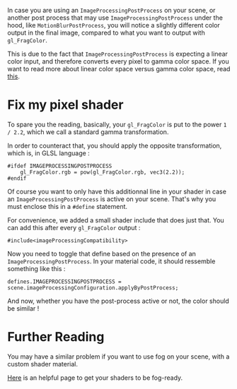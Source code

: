 In case you are using an `ImageProcessingPostProcess` on your scene, or another post process that may use `ImageProcessingPostProcess` under the hood, like `MotionBlurPostProcess`, you will notice a slightly different color output in the final image, compared to what you want to output with `gl_FragColor`.

This is due to the fact that `ImageProcessingPostProcess` is expecting a linear color input, and therefore converts every pixel to gamma color space. If you want to read more about linear color space versus gamma color space, read [this](https://en.wikipedia.org/wiki/Gamma_correction).

# Fix my pixel shader 

To spare you the reading, basically, your `gl_FragColor` is put to the power `1 / 2.2`, which we call a standard gamma transformation. 

In order to counteract that, you should apply the opposite transformation, which is, in GLSL language :  

```
#ifdef IMAGEPROCESSINGPOSTPROCESS 
    gl_FragColor.rgb = pow(gl_FragColor.rgb, vec3(2.2));
#endif
```

Of course you want to only have this additionnal line in your shader in case an `ImageProcessingPostProcess` is active on your scene. That's why you must enclose this in a `#define` statement.  

For convenience, we added a small shader include that does just that. You can add this after every `gl_FragColor` output : 

```
#include<imageProcessingCompatibility>
```

Now you need to toggle that define based on the presence of an `ImageProcessingPostProcess`.
In your material code, it should ressemble something like this : 

```
defines.IMAGEPROCESSINGPOSTPROCESS = scene.imageProcessingConfiguration.applyByPostProcess;
```

And now, whether you have the post-process active or not, the color should be similar !

# Further Reading

You may have a similar problem if you want to use fog on your scene, with a custom shader material. 

[Here](/How_To/Supporting_fog_with_ShaderMaterial) is an helpful page to get your shaders to be fog-ready.